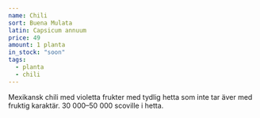 ```yaml
---
name: Chili
sort: Buena Mulata
latin: Capsicum annuum
price: 49
amount: 1 planta
in_stock: "soon"
tags:
  - planta
  - chili
---
```


Mexikansk chili med violetta frukter med tydlig hetta som inte tar äver med fruktig karaktär. 30 000–50 000 scoville i hetta.
